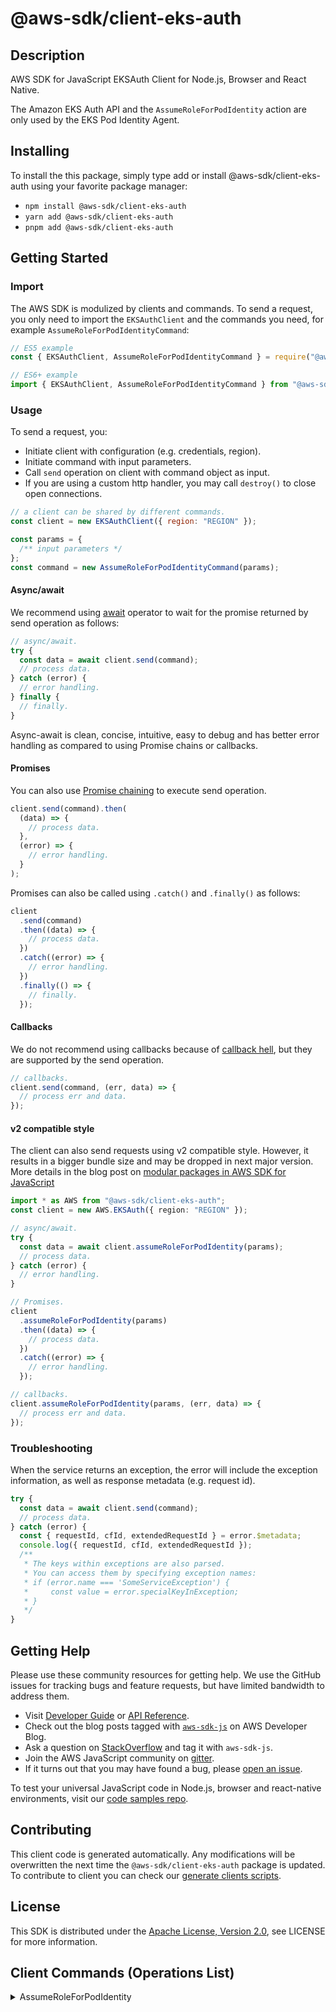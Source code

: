 <!-- generated file, do not edit directly -->

# @aws-sdk/client-eks-auth

## Description

AWS SDK for JavaScript EKSAuth Client for Node.js, Browser and React Native.

<p>The Amazon EKS Auth API and the <code>AssumeRoleForPodIdentity</code> action are only
used by the EKS Pod Identity Agent.</p>

## Installing

To install the this package, simply type add or install @aws-sdk/client-eks-auth
using your favorite package manager:

- `npm install @aws-sdk/client-eks-auth`
- `yarn add @aws-sdk/client-eks-auth`
- `pnpm add @aws-sdk/client-eks-auth`

## Getting Started

### Import

The AWS SDK is modulized by clients and commands.
To send a request, you only need to import the `EKSAuthClient` and
the commands you need, for example `AssumeRoleForPodIdentityCommand`:

```js
// ES5 example
const { EKSAuthClient, AssumeRoleForPodIdentityCommand } = require("@aws-sdk/client-eks-auth");
```

```ts
// ES6+ example
import { EKSAuthClient, AssumeRoleForPodIdentityCommand } from "@aws-sdk/client-eks-auth";
```

### Usage

To send a request, you:

- Initiate client with configuration (e.g. credentials, region).
- Initiate command with input parameters.
- Call `send` operation on client with command object as input.
- If you are using a custom http handler, you may call `destroy()` to close open connections.

```js
// a client can be shared by different commands.
const client = new EKSAuthClient({ region: "REGION" });

const params = {
  /** input parameters */
};
const command = new AssumeRoleForPodIdentityCommand(params);
```

#### Async/await

We recommend using [await](https://developer.mozilla.org/en-US/docs/Web/JavaScript/Reference/Operators/await)
operator to wait for the promise returned by send operation as follows:

```js
// async/await.
try {
  const data = await client.send(command);
  // process data.
} catch (error) {
  // error handling.
} finally {
  // finally.
}
```

Async-await is clean, concise, intuitive, easy to debug and has better error handling
as compared to using Promise chains or callbacks.

#### Promises

You can also use [Promise chaining](https://developer.mozilla.org/en-US/docs/Web/JavaScript/Guide/Using_promises#chaining)
to execute send operation.

```js
client.send(command).then(
  (data) => {
    // process data.
  },
  (error) => {
    // error handling.
  }
);
```

Promises can also be called using `.catch()` and `.finally()` as follows:

```js
client
  .send(command)
  .then((data) => {
    // process data.
  })
  .catch((error) => {
    // error handling.
  })
  .finally(() => {
    // finally.
  });
```

#### Callbacks

We do not recommend using callbacks because of [callback hell](http://callbackhell.com/),
but they are supported by the send operation.

```js
// callbacks.
client.send(command, (err, data) => {
  // process err and data.
});
```

#### v2 compatible style

The client can also send requests using v2 compatible style.
However, it results in a bigger bundle size and may be dropped in next major version. More details in the blog post
on [modular packages in AWS SDK for JavaScript](https://aws.amazon.com/blogs/developer/modular-packages-in-aws-sdk-for-javascript/)

```ts
import * as AWS from "@aws-sdk/client-eks-auth";
const client = new AWS.EKSAuth({ region: "REGION" });

// async/await.
try {
  const data = await client.assumeRoleForPodIdentity(params);
  // process data.
} catch (error) {
  // error handling.
}

// Promises.
client
  .assumeRoleForPodIdentity(params)
  .then((data) => {
    // process data.
  })
  .catch((error) => {
    // error handling.
  });

// callbacks.
client.assumeRoleForPodIdentity(params, (err, data) => {
  // process err and data.
});
```

### Troubleshooting

When the service returns an exception, the error will include the exception information,
as well as response metadata (e.g. request id).

```js
try {
  const data = await client.send(command);
  // process data.
} catch (error) {
  const { requestId, cfId, extendedRequestId } = error.$metadata;
  console.log({ requestId, cfId, extendedRequestId });
  /**
   * The keys within exceptions are also parsed.
   * You can access them by specifying exception names:
   * if (error.name === 'SomeServiceException') {
   *     const value = error.specialKeyInException;
   * }
   */
}
```

## Getting Help

Please use these community resources for getting help.
We use the GitHub issues for tracking bugs and feature requests, but have limited bandwidth to address them.

- Visit [Developer Guide](https://docs.aws.amazon.com/sdk-for-javascript/v3/developer-guide/welcome.html)
  or [API Reference](https://docs.aws.amazon.com/AWSJavaScriptSDK/v3/latest/index.html).
- Check out the blog posts tagged with [`aws-sdk-js`](https://aws.amazon.com/blogs/developer/tag/aws-sdk-js/)
  on AWS Developer Blog.
- Ask a question on [StackOverflow](https://stackoverflow.com/questions/tagged/aws-sdk-js) and tag it with `aws-sdk-js`.
- Join the AWS JavaScript community on [gitter](https://gitter.im/aws/aws-sdk-js-v3).
- If it turns out that you may have found a bug, please [open an issue](https://github.com/aws/aws-sdk-js-v3/issues/new/choose).

To test your universal JavaScript code in Node.js, browser and react-native environments,
visit our [code samples repo](https://github.com/aws-samples/aws-sdk-js-tests).

## Contributing

This client code is generated automatically. Any modifications will be overwritten the next time the `@aws-sdk/client-eks-auth` package is updated.
To contribute to client you can check our [generate clients scripts](https://github.com/aws/aws-sdk-js-v3/tree/main/scripts/generate-clients).

## License

This SDK is distributed under the
[Apache License, Version 2.0](http://www.apache.org/licenses/LICENSE-2.0),
see LICENSE for more information.

## Client Commands (Operations List)

<details>
<summary>
AssumeRoleForPodIdentity
</summary>

[Command API Reference](https://docs.aws.amazon.com/AWSJavaScriptSDK/v3/latest/client/eks-auth/command/AssumeRoleForPodIdentityCommand/) / [Input](https://docs.aws.amazon.com/AWSJavaScriptSDK/v3/latest/Package/-aws-sdk-client-eks-auth/Interface/AssumeRoleForPodIdentityCommandInput/) / [Output](https://docs.aws.amazon.com/AWSJavaScriptSDK/v3/latest/Package/-aws-sdk-client-eks-auth/Interface/AssumeRoleForPodIdentityCommandOutput/)

</details>
